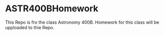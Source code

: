 # ASTR400BHomework
This Repo is fro the class Astronomy 400B.
Homework for this class will be upploaded to thie Repo.

